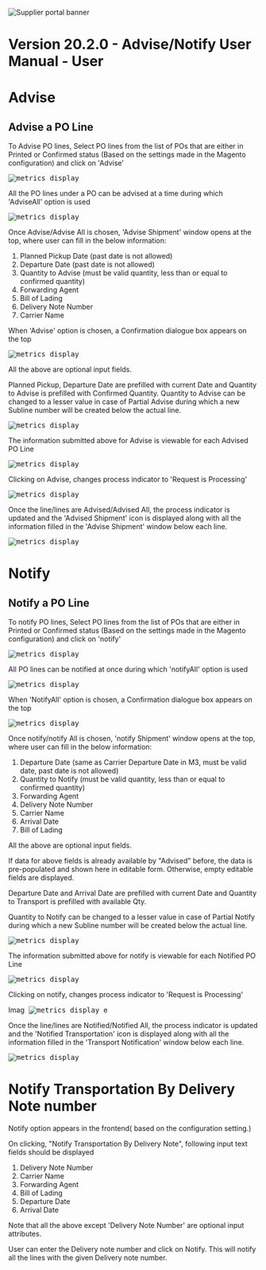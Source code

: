 ![Supplier portal banner](../../../../images/banner-supplier-portal.jpg)

# Version 20.2.0 - Advise/Notify User Manual - User

# Advise

## Advise a PO Line

To Advise PO lines, Select PO lines from the list of POs that are either in Printed or Confirmed status (Based on the settings made in the Magento configuration) and click on &#39;Advise&#39;

<kbd>
<img alt="metrics display" src="../../images/usermanual/advise-po-lines.png"> 
</kbd>

All the PO lines under a PO can be advised at a time during which &#39;AdviseAll&#39; option is used


<kbd>
<img alt="metrics display" src="../../images/usermanual/advise-confirmation-dialog-box.png.png"> 
</kbd>

Once Advise/Advise All is chosen, &#39;Advise Shipment&#39; window opens at the top, where user can fill in the below information:
1. Planned Pickup Date (past date is not allowed)
2. Departure Date (past date is not allowed)
3. Quantity to Advise (must be valid quantity, less than or equal to confirmed quantity)
4. Forwarding Agent
5. Bill of Lading
6. Delivery Note Number
7. Carrier Name

When &#39;Advise&#39; option is chosen, a Confirmation dialogue box appears on the top

<kbd>
<img alt="metrics display" src="../../images/usermanual/advise-shipment.png.png"> 
</kbd>

All the above are optional input fields.

Planned Pickup, Departure Date are prefilled with current Date and Quantity to Advise is prefilled with Confirmed Quantity. Quantity to Advise can be changed to a lesser value in case of Partial Advise during which a new Subline number will be created below the actual line.

<kbd>
<img alt="metrics display" src="../../images/usermanual/advise_po_setting.png"> 
</kbd>

The information submitted above for Advise is viewable for each Advised PO Line

<kbd> 
<img alt="metrics display" src="../../images/usermanual/advise_po_setting.png"> 
</kbd>

Clicking on Advise, changes process indicator to &#39;Request is Processing&#39;

<kbd>
<img alt="metrics display" src="../../images/usermanual/advise_po_setting.png"> 
</kbd>

Once the line/lines are Advised/Advised All, the process indicator is updated and the &#39;Advised Shipment&#39; icon is displayed along with all the information filled in the &#39;Advise Shipment&#39; window below each line.

<kbd>
<img alt="metrics display" src="../../images/usermanual/advise_po_setting.png"> 
</kbd>

# Notify

## Notify a PO Line

To notify PO lines, Select PO lines from the list of POs that are either in Printed or Confirmed status (Based on the settings made in the Magento configuration) and click on &#39;notify&#39;

<kbd>
<img alt="metrics display" src="../../images/usermanual/advise_po_setting.png"> 
</kbd>

All PO lines can be notified at once during which &#39;notifyAll&#39; option is used

<kbd>
<img alt="metrics display" src="../../images/usermanual/advise_po_setting.png"> 
</kbd>

When &#39;NotifyAll&#39; option is chosen, a Confirmation dialogue box appears on the top

<kbd>
<img alt="metrics display" src="../../images/usermanual/advise_po_setting.png"> 
</kbd>

Once notify/notify All is chosen, &#39;notify Shipment&#39; window opens at the top, where user can fill in the below information:

1. Departure Date (same as Carrier Departure Date in M3, must be valid date, past date is not allowed)
2. Quantity to Notify (must be valid quantity, less than or equal to confirmed quantity)
3. Forwarding Agent
4. Delivery Note Number
5. Carrier Name
6. Arrival Date
7. Bill of Lading

All the above are optional input fields.

If data for above fields is already available by &quot;Advised&quot; before, the data is pre-populated and shown here in editable form. Otherwise, empty editable fields are displayed.

Departure Date and Arrival Date are prefilled with current Date and Quantity to Transport is prefilled with available Qty.

Quantity to Notify can be changed to a lesser value in case of Partial Notify during which a new Subline number will be created below the actual line.

<kbd>
<img alt="metrics display" src="../../images/usermanual/advise_po_setting.png"> 
</kbd>

The information submitted above for notify is viewable for each Notified PO Line

<kbd>
<img alt="metrics display" src="../../images/usermanual/advise_po_setting.png"> 
</kbd>

Clicking on notify, changes process indicator to &#39;Request is Processing&#39;

Imag<kbd>
<img alt="metrics display" src="../../images/usermanual/advise_po_setting.png"> 
</kbd>e

Once the line/lines are Notified/Notified All, the process indicator is updated and the &#39;Notified Transportation&#39; icon is displayed along with all the information filled in the &#39;Transport Notification&#39; window below each line.

<kbd>
<img alt="metrics display" src="../../images/usermanual/advise_po_setting.png"> 
</kbd>

# Notify Transportation By Delivery Note number

Notify option appears in the frontend( based on the configuration setting.)

On clicking, &quot;Notify Transportation By Delivery Note&quot;, following input text fields should be displayed

1. Delivery Note Number
2. Carrier Name
3. Forwarding Agent
4. Bill of Lading
5. Departure Date
6. Arrival Date

Note that all the above except &#39;Delivery Note Number&#39; are optional input attributes.

User can enter the Delivery note number and click on Notify. This will notify all the lines with the given Delivery note number.

